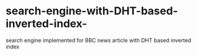 # search-engine-with-DHT-based-inverted-index-
search engine implemented for BBC news article with DHT based inverted index
